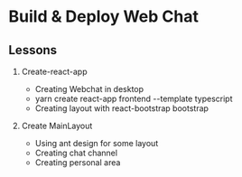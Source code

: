 # Build & Deploy Web Chat

## Lessons

1. Create-react-app

   - Creating Webchat in desktop
   - yarn create react-app frontend --template typescript
   - Creating layout with react-bootstrap bootstrap

2. Create MainLayout
   - Using ant design for some layout
   - Creating chat channel
   - Creating personal area

